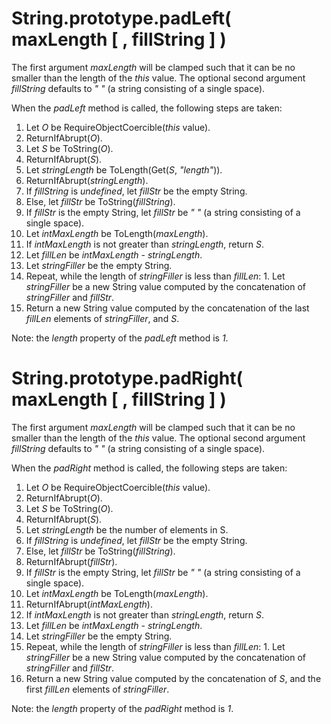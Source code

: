 # String.prototype.padLeft( maxLength [ , fillString ] )

The first argument _maxLength_ will be clamped such that it can be no smaller than the length of the *this* value.
The optional second argument _fillString_ defaults to *" "* (a string consisting of a single space).

When the _padLeft_ method is called, the following steps are taken:
  1. Let _O_ be RequireObjectCoercible(*this* value).
  1. ReturnIfAbrupt(_O_).
  1. Let _S_ be ToString(_O_).
  1. ReturnIfAbrupt(_S_).
  1. Let _stringLength_ be ToLength(Get(_S_, *"length"*)).
  1. ReturnIfAbrupt(_stringLength_).
  1. If _fillString_ is *undefined*, let _fillStr_ be the empty String.
  1. Else, let _fillStr_ be ToString(_fillString_).
  1. If _fillStr_ is the empty String, let _fillStr_ be *" "* (a string consisting of a single space).
  1. Let _intMaxLength_ be ToLength(_maxLength_).
  1. If _intMaxLength_ is not greater than _stringLength_, return _S_.
  1. Let _fillLen_ be _intMaxLength_ - _stringLength_.
  1. Let _stringFiller_ be the empty String.
  1. Repeat, while the length of _stringFiller_ is less than _fillLen_:
    1. Let _stringFiller_ be a new String value computed by the concatenation of _stringFiller_ and _fillStr_.
  1. Return a new String value computed by the concatenation of the last _fillLen_ elements of _stringFiller_, and _S_.

Note: the _length_ property of the _padLeft_ method is *1*.

# String.prototype.padRight( maxLength [ , fillString ] )

The first argument _maxLength_ will be clamped such that it can be no smaller than the length of the *this* value.
The optional second argument _fillString_ defaults to *" "* (a string consisting of a single space).

When the _padRight_ method is called, the following steps are taken:
  1. Let _O_ be RequireObjectCoercible(*this* value).
  1. ReturnIfAbrupt(_O_).
  1. Let _S_ be ToString(_O_).
  1. ReturnIfAbrupt(_S_).
  1. Let _stringLength_ be the number of elements in S.
  1. If _fillString_ is *undefined*, let _fillStr_ be the empty String.
  1. Else, let _fillStr_ be ToString(_fillString_).
  1. ReturnIfAbrupt(_fillStr_).
  1. If _fillStr_ is the empty String, let _fillStr_ be *" "* (a string consisting of a single space).
  1. Let _intMaxLength_ be ToLength(_maxLength_).
  1. ReturnIfAbrupt(_intMaxLength_).
  1. If _intMaxLength_ is not greater than _stringLength_, return _S_.
  1. Let _fillLen_ be _intMaxLength_ - _stringLength_.
  1. Let _stringFiller_ be the empty String.
  1. Repeat, while the length of _stringFiller_ is less than _fillLen_:
    1. Let _stringFiller_ be a new String value computed by the concatenation of _stringFiller_ and _fillStr_.
  1. Return a new String value computed by the concatenation of _S_, and the first _fillLen_ elements of _stringFiller_.

Note: the _length_ property of the _padRight_ method is *1*.
